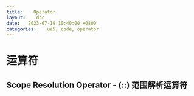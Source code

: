 ```yaml
---
title:    Operator
layout:    doc
date:   2023-07-19 10:40:00 +0800
categories:    ue5, code, operator
---
```


# 运算符

## Scope Resolution Operator - (::) 范围解析运算符